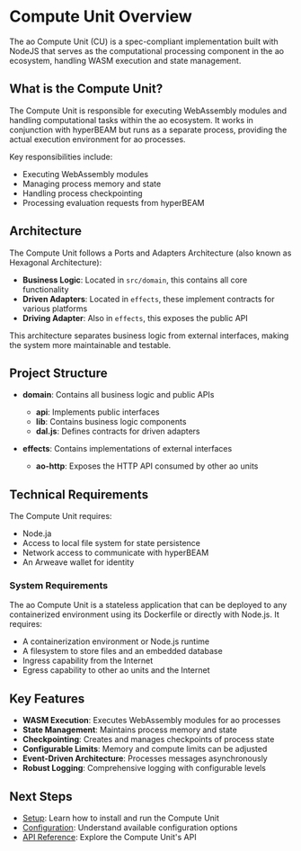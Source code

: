 # Compute Unit Overview

The ao Compute Unit (CU) is a spec-compliant implementation built with NodeJS that serves as the computational processing component in the ao ecosystem, handling WASM execution and state management.

## What is the Compute Unit?

The Compute Unit is responsible for executing WebAssembly modules and handling computational tasks within the ao ecosystem. It works in conjunction with hyperBEAM but runs as a separate process, providing the actual execution environment for ao processes.

Key responsibilities include:
- Executing WebAssembly modules
- Managing process memory and state
- Handling process checkpointing
- Processing evaluation requests from hyperBEAM

## Architecture

The Compute Unit follows a Ports and Adapters Architecture (also known as Hexagonal Architecture):

- **Business Logic**: Located in `src/domain`, this contains all core functionality
- **Driven Adapters**: Located in `effects`, these implement contracts for various platforms
- **Driving Adapter**: Also in `effects`, this exposes the public API

This architecture separates business logic from external interfaces, making the system more maintainable and testable.

## Project Structure

- **domain**: Contains all business logic and public APIs
  - **api**: Implements public interfaces
  - **lib**: Contains business logic components
  - **dal.js**: Defines contracts for driven adapters

- **effects**: Contains implementations of external interfaces
  - **ao-http**: Exposes the HTTP API consumed by other ao units

## Technical Requirements

The Compute Unit requires:

- Node.ja
- Access to local file system for state persistence
- Network access to communicate with hyperBEAM
- An Arweave wallet for identity

### System Requirements

The ao Compute Unit is a stateless application that can be deployed to any containerized environment using its Dockerfile or directly with Node.js. It requires:

- A containerization environment or Node.js runtime
- A filesystem to store files and an embedded database
- Ingress capability from the Internet
- Egress capability to other ao units and the Internet

## Key Features

- **WASM Execution**: Executes WebAssembly modules for ao processes
- **State Management**: Maintains process memory and state
- **Checkpointing**: Creates and manages checkpoints of process state
- **Configurable Limits**: Memory and compute limits can be adjusted
- **Event-Driven Architecture**: Processes messages asynchronously
- **Robust Logging**: Comprehensive logging with configurable levels

## Next Steps

- [Setup](setup.md): Learn how to install and run the Compute Unit
- [Configuration](configuration.md): Understand available configuration options
- [API Reference](api.md): Explore the Compute Unit's API 